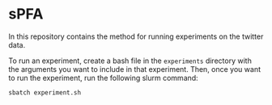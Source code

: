 # sPFA

In this repository contains the method for running experiments on the twitter data.

To run an experiment, create a bash file in the `experiments` directory with the arguments you want to include in that experiment. Then, once you want to run the experiment, run the following slurm command:

```bash
sbatch experiment.sh
```


